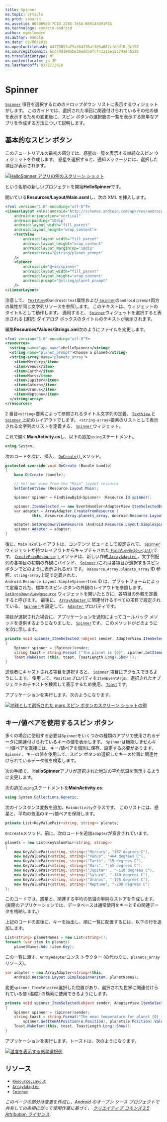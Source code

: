 ```yaml
---
title: Spinner
ms.topic: article
ms.prod: xamarin
ms.assetid: 004089E9-7C1D-2285-765A-B69143091F2A
ms.technology: xamarin-android
author: mgmclemore
ms.author: mamcle
ms.date: 02/06/2018
ms.openlocfilehash: 44775853a29a384216af308a607cfddd18c9c192
ms.sourcegitcommit: 6cd40d190abe38edd50fc74331be15324a845a28
ms.translationtype: MT
ms.contentlocale: ja-JP
ms.lasthandoff: 02/27/2018
---
```

# <a name="spinner"></a>Spinner

[`Spinner`](https://developer.xamarin.com/api/type/Android.Widget.Spinner/) 項目を選択するためのドロップダウン リストに表示するウィジェットがします。 このガイドでは、選択された項目に関連付けられているその他の値を表示するための変更後に、スピン ボタンの選択肢の一覧を表示する簡単なアプリを作成する方法について説明します。

## <a name="basic-spinner"></a>基本的なスピン ボタン

このチュートリアルの最初の部分では、惑星の一覧を表示する単純なスピン ウィジェットを作成します。 惑星を選択すると、通知メッセージには、選択した項目が表示されます。

[![HelloSpinner アプリの例のスクリーン ショット](spinner-images/01-example-screenshots-sml.png)](spinner-images/01-example-screenshots.png)

という名前の新しいプロジェクトを開始**HelloSpinner**です。

開いている**Resources/Layout/Main.axml**し、次の XML を挿入します。

```xml
<?xml version="1.0" encoding="utf-8"?>
<LinearLayout xmlns:android="http://schemas.android.com/apk/res/android"
    android:orientation="vertical"
    android:padding="10dip"
    android:layout_width="fill_parent"
    android:layout_height="wrap_content">
    <TextView
        android:layout_width="fill_parent"
        android:layout_height="wrap_content"
        android:layout_marginTop="10dip"
        android:text="@string/planet_prompt"
    />
    <Spinner
        android:id="@+id/spinner"
        android:layout_width="fill_parent"
        android:layout_height="wrap_content"
        android:prompt="@string/planet_prompt"
    />
</LinearLayout>
```

注意して、 [ `TextView`](https://developer.xamarin.com/api/type/Android.Widget.TextView/)の`android:text`属性および[ `Spinner`](https://developer.xamarin.com/api/type/Android.Widget.Spinner/)の`android:prompt`両方の属性が同じ文字列リソースを参照します。 このテキストは、ウィジェットのタイトルとして動作します。 適用すると、 [ `Spinner`](https://developer.xamarin.com/api/type/Android.Widget.Spinner/)ウィジェットを選択すると表示される [選択] ダイアログ ボックスのタイトルのテキストが表示されます。

編集**Resources/Values/Strings.xml**次のようにファイルを変更します。

```xml
<?xml version="1.0" encoding="utf-8"?>
<resources>
  <string name="app_name">HelloSpinner</string>
  <string name="planet_prompt">Choose a planet</string>
  <string-array name="planets_array">
    <item>Mercury</item>
    <item>Venus</item>
    <item>Earth</item>
    <item>Mars</item>
    <item>Jupiter</item>
    <item>Saturn</item>
    <item>Uranus</item>
    <item>Neptune</item>
  </string-array>
</resources>
```

2 番目`<string>`要素によって参照されるタイトル文字列の定義、 [ `TextView` ](https://developer.xamarin.com/api/type/Android.Widget.TextView/)と[ `Spinner` ](https://developer.xamarin.com/api/type/Android.Widget.Spinner/)上記のレイアウトでします。
`<string-array>`要素のリストとして表示される文字列のリストを定義する、 [ `Spinner` ](https://developer.xamarin.com/api/type/Android.Widget.Spinner/)ウィジェット。

これで開く**MainActivity.cs**し、以下の追加`using`ステートメント。

```csharp
using System;
```

次のコードを次に、挿入、 [ `OnCreate()` ](https://developer.xamarin.com/api/member/Android.App.Activity.OnCreate/(Android.OS.Bundle))メソッド。

```csharp
protected override void OnCreate (Bundle bundle)
{
    base.OnCreate (bundle);

    // Set our view from the "Main" layout resource
    SetContentView (Resource.Layout.Main);

    Spinner spinner = FindViewById<Spinner> (Resource.Id.spinner);

    spinner.ItemSelected += new EventHandler<AdapterView.ItemSelectedEventArgs> (spinner_ItemSelected);
    var adapter = ArrayAdapter.CreateFromResource (
            this, Resource.Array.planets_array, Android.Resource.Layout.SimpleSpinnerItem);

    adapter.SetDropDownViewResource (Android.Resource.Layout.SimpleSpinnerDropDownItem);
    spinner.Adapter = adapter;
}
```

後に、`Main.axml`レイアウトは、コンテンツ ビューとして設定されて、 [ `Spinner` ](https://developer.xamarin.com/api/type/Android.Widget.Spinner/)ウィジェットが持つレイアウトからキャプチャされた[ `FindViewById<>(int)`](https://developer.xamarin.com/api/member/Android.App.Activity.FindViewById/p/System.Int32/)です。
[ `CreateFromResource()` ](https://developer.xamarin.com/api/member/Android.Widget.ArrayAdapter.CreateFromResource/p/Android.Content.Context/System.Int32/System.Int32/)メソッドは、新しい作成[ `ArrayAdapter` ](https://developer.xamarin.com/api/type/Android.Widget.ArrayAdapter/)、文字列配列の各項目の初期の外観にバインド、 [ `Spinner` ](https://developer.xamarin.com/api/type/Android.Widget.Spinner/)(これは各項目が選択するスピン ボタンでどのように表示されるか) です。 `Resource.Array.planets_array` ID 参照、`string-array`上記で定義された、 `Android.Resource.Layout.SimpleSpinnerItem` ID は、プラットフォームによって定義された、標準のスピン ボタンの外観のレイアウトを参照します。
[`SetDropDownViewResource`](https://developer.xamarin.com/api/member/Android.Widget.ArrayAdapter.SetDropDownViewResource/p/System.Int32/) ウィジェットを開いたときに、各項目の外観を定義すると呼びます。 最後に、 [ `ArrayAdapter` ](https://developer.xamarin.com/api/type/Android.Widget.ArrayAdapter/)に関連付けるすべての項目で設定されている、 [ `Spinner` ](https://developer.xamarin.com/api/type/Android.Widget.Spinner/)を設定して、 [ `Adapter` ](https://developer.xamarin.com/api/type/Android.Widget.ArrayAdapter)プロパティです。

項目が選択された場合に、アプリケーションを通知によってコールバック メソッドを提供するようになりました、 [ `Spinner`](https://developer.xamarin.com/api/type/Android.Widget.Spinner/)です。 このメソッドがどのようにを次に示します。

```csharp
private void spinner_ItemSelected (object sender, AdapterView.ItemSelectedEventArgs e)
{
    Spinner spinner = (Spinner)sender;
    string toast = string.Format ("The planet is {0}", spinner.GetItemAtPosition (e.Position));
    Toast.MakeText (this, toast, ToastLength.Long).Show ();
}
```

送信者にキャストされる項目を選択すると、 [ `Spinner` ](https://developer.xamarin.com/api/type/Android.Widget.Spinner/)項目にアクセスできるようにします。 使用して、`Position`プロパティを`ItemEventArgs`、選択されたオブジェクトのテキストを検索して表示するため使用、 [ `Toast`](https://developer.xamarin.com/api/type/Android.Widget.Toast/)です。

アプリケーションを実行します。次のようになります。

[![地球として選択された mars スピン ボタンのスクリーン ショットの例](spinner-images/02-basic-example-sml.png)](spinner-images/02-basic-example.png)

## <a name="spinner-using-keyvalue-pairs"></a>キー/値ペアを使用するスピン ボタン

多くの場合に使用する必要は`Spinner`をいくつかの種類のアプリで使用されるデータに関連付けられているキーの値を表示します。 `Spinner`は機能しませんキー/値ペアを直接には、キー/値ペアを個別に保存、設定する必要があります、 `Spinner` 、キーの値を使用して、スピン ボタンの選択したキーの位置に関連付けられているデータ値を検索します。 

次の手順で、 **HelloSpinner**アプリが選択された地球の平均気温を表示するように変更します。

次の追加`using`ステートメントを**MainActivity.cs**:

```csharp
using System.Collections.Generic;
```

次のインスタンス変数を追加、`MainActivity`クラスです。
このリストには、惑星と、平均の気温のキー/値ペアを保持します。

```csharp
private List<KeyValuePair<string, string>> planets;
```

`OnCreate`メソッド、前に、次のコードを追加`adapter`が宣言されています。

```csharp
planets = new List<KeyValuePair<string, string>>
{
    new KeyValuePair<string, string>("Mercury", "167 degrees C"),
    new KeyValuePair<string, string>("Venus", "464 degrees C"),
    new KeyValuePair<string, string>("Earth", "15 degrees C"),
    new KeyValuePair<string, string>("Mars", "-65 degrees C"),
    new KeyValuePair<string, string>("Jupiter" , "-110 degrees C"),
    new KeyValuePair<string, string>("Saturn", "-140 degrees C"),
    new KeyValuePair<string, string>("Uranus", "-195 degrees C"),
    new KeyValuePair<string, string>("Neptune", "-200 degrees C")
};
```

このコードでは、惑星と、関連する平均の気温の単純なストアを作成します。 (実際のアプリケーションでは、データベースは通常使用をキーとその関連データを格納します。)

上記のコードの直後に、キーを抽出し、順に一覧に配置するには、以下の行を追加します。

```csharp
List<string> planetNames = new List<string>();
foreach (var item in planets)
    planetNames.Add (item.Key);
```

この一覧に渡す、`ArrayAdapter`コンス トラクター (の代わりに、`planets_array`リソース)。

```csharp
var adapter = new ArrayAdapter<string>(this,
    Android.Resource.Layout.SimpleSpinnerItem, planetNames);
```

変更`spinner_ItemSelected`選択した位置があり、選択された世界に関連付けられている値 (温度) の検索に使用できるようにします。

```csharp
private void spinner_ItemSelected(object sender, AdapterView.ItemSelectedEventArgs e)
{
    Spinner spinner = (Spinner)sender;
    string toast = string.Format("The mean temperature for planet {0} is {1}",
        spinner.GetItemAtPosition(e.Position), planets[e.Position].Value);
    Toast.MakeText(this, toast, ToastLength.Long).Show();
}
```

アプリケーションを実行します。トーストは、次のようになります。

[![温度を表示する惑星選択例](spinner-images/03-keyvalue-example-sml.png)](spinner-images/03-keyvalue-example.png)
   
  
<a name="Resources" />

## <a name="resources"></a>リソース

-   [`Resource.Layout`](https://developer.xamarin.com/api/type/Android.Resource+Layout/) 
-   [`ArrayAdapter`](https://developer.xamarin.com/api/type/Android.Widget.ArrayAdapter/) 
-   [`Spinner`](https://developer.xamarin.com/api/type/Android.Widget.Spinner/) 

*このページの部分は変更を作成し、Android のオープン ソース プロジェクトで共有しての条項に従って使用作業に基づく、*
[*クリエイティブ コモンズ 2.5 Attribution ライセンス*](http://creativecommons.org/licenses/by/2.5/).
